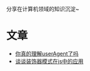 

分享在计算机领域的知识沉淀~

# 文章

- [你真的理解userAgent了吗](https://github.com/rosefang/articles/blob/master/%E4%BD%A0%E7%9C%9F%E7%9A%84%E7%90%86%E8%A7%A3userAgent%E4%BA%86%E5%90%97.md)
- [谈谈装饰器模式在js中的应用](https://github.com/rosefang/articles/blob/master/%E8%B0%88%E8%B0%88%E8%A3%85%E9%A5%B0%E5%99%A8%E6%A8%A1%E5%BC%8F%E5%9C%A8js%E4%B8%AD%E7%9A%84%E5%BA%94%E7%94%A8.md)




